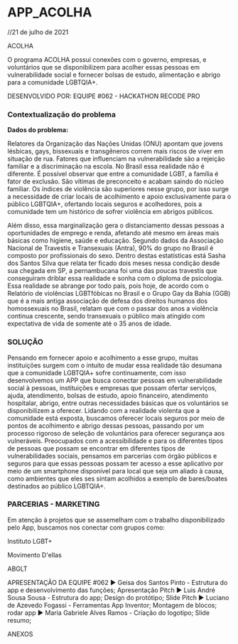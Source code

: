 # APP_ACOLHA

//21 de julho de 2021

ACOLHA

O programa ACOLHA possui conexões com o governo, empresas, e voluntários que se disponibilizem para acolher essas pessoas em vulnerabilidade social e fornecer bolsas de estudo, alimentação e abrigo para a comunidade LGBTQIA+.

DESENVOLVIDO POR: EQUIPE #062 - HACKATHON RECODE PRO

### Contextualização do problema

**Dados do problema:**

Relatores da Organização das Nações Unidas (ONU) apontam que jovens lésbicas, gays, bissexuais e transgêneros correm mais riscos de viver em situação de rua. Fatores que influenciam na vulnerabilidade são a rejeição familiar e a discriminação na escola. No Brasil essa realidade não é diferente. 
É possível observar que entre a comunidade LGBT, a família é fator de exclusão. São vítimas de preconceito e acabam saindo do núcleo familiar. Os índices de violência são superiores nesse grupo, por isso surge a necessidade de criar locais de acolhimento e apoio exclusivamente para o público LGBTQIA+, ofertando locais seguros e acolhedores, pois a comunidade tem um histórico de sofrer violência em abrigos públicos.

Além disso, essa marginalização gera o distanciamento dessas pessoas a oportunidades de emprego e renda, afetando até mesmo em áreas mais básicas como higiene, saúde e educação. 
Segundo dados da Associação Nacional de Travestis e Transexuais (Antra), 90% do grupo no Brasil é composto por profissionais do sexo.  Dentro destas estatísticas está Sasha dos Santos Silva que relata ter ficado dois meses nessa condição desde sua chegada em SP, a pernambucana foi uma das poucas travestis que conseguiram driblar essa realidade e sonha com o diploma de psicologia. Essa realidade se abrange por todo país, pois hoje, de acordo com o Relatório de violências LGBTfóbicas no Brasil e o Grupo Gay da Bahia (GGB) que é a mais antiga associação de defesa dos direitos humanos dos homossexuais no Brasil, relatam que com o passar dos anos a violência continua crescente, sendo transexuais o público mais atingido com expectativa de vida de somente até o 35 anos de idade.


### SOLUÇÃO 

Pensando em fornecer apoio e acolhimento a esse grupo, muitas instituições surgem com o intuito de mudar essa realidade tão desumana que a comunidade LGBTQIA+ sofre continuamente, com isso desenvolvemos um APP que busca conectar pessoas em vulnerabilidade social à pessoas, instituições e empresas que possam ofertar serviços, ajuda, atendimento, bolsas de estudo, apoio financeiro, atendimento hospitalar, abrigo, entre outras necessidades básicas  que os voluntários se disponibilizem a oferecer.
Lidando com a realidade violenta que a comunidade está exposta, buscamos oferecer locais seguros por meio de pontos de acolhimento e abrigo dessas pessoas, passando por um processo rigoroso de seleção de voluntários para oferecer segurança aos vulneráveis.
Preocupados com a acessibilidade e para os diferentes tipos de pessoas que possam se encontrar em diferentes tipos de vulnerabilidades sociais, pensamos em parcerias com órgão públicos e seguros para que essas pessoas possam ter acesso a esse aplicativo por meio de um smartphone disponível para local que seja um aliado à causa, como ambientes que eles ses sintam acolhidos a exemplo de bares/boates destinados ao público LGBTQIA+.

 
### PARCERIAS - MARKETING

Em atenção à projetos que se assemelham com o trabalho disponibilizado pelo App, buscamos nos conectar com grupos como:

Instituto LGBT+

Movimento D'ellas

ABGLT



APRESENTAÇÃO DA EQUIPE #062 
► Geisa dos Santos Pinto - Estrutura do app e desenvolvimento das funções; Apresentação Pitch
► Luis André Sousa Sousa - Estrutura do app; Design do protótipo; Slide Pitch
► Luciano de Azevedo Fogassi - Ferramentas App Inventor; Montagem de blocos; rodar app
► Maria Gabriele Alves Ramos - Criação do logotipo; Slide resumo; 


ANEXOS








